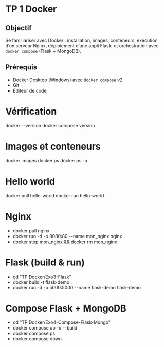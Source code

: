 # TP 1 Docker 

## Objectif
Se familiariser avec Docker : installation, images, conteneurs, exécution d’un serveur Nginx, déploiement d’une appli Flask, et orchestration avec `docker compose` (Flask + MongoDB).

## Prérequis
- Docker Desktop (Windows) avec `docker compose` v2
- Git
- Éditeur de code


# Vérification
docker --version
docker compose version

# Images et conteneurs
docker images
docker ps
docker ps -a

# Hello world
docker pull hello-world
docker run hello-world

# Nginx
- docker pull nginx
- docker run -d -p 8080:80 --name mon_nginx nginx
- docker stop mon_nginx && docker rm mon_nginx

# Flask (build & run)
- cd "TP Docker/Exo3-Flask"
- docker build -t flask-demo .
- docker run -d -p 5000:5000 --name flask-demo flask-demo

# Compose Flask + MongoDB
- cd "TP Docker/Exo4-Compose-Flask-Mongo"
- docker compose up -d --build
- docker compose ps
- docker compose down

